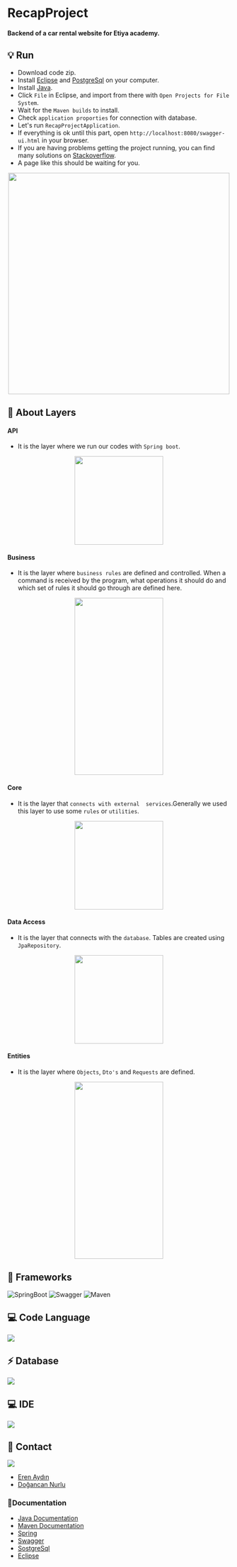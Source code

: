 # RecapProject
#### Backend of a car rental website for Etiya academy.

## 💡 Run
* Download code zip.
* Install [Eclipse](https://www.eclipse.org/) and [PostgreSql](https://www.postgresql.org/) on your computer.
* Install [Java](https://www.oracle.com/java/technologies/downloads/).
* Click `File` in Eclipse, and import from there with `Open Projects for File System`.
* Wait for the `Maven builds` to install.
* Check `application proporties` for connection with database.
* Let's run  `RecapProjectApplication`.
* If everything is ok until this part, open `http://localhost:8080/swagger-ui.html` in your browser.
* If you are having problems getting the project running, you can find many solutions on [Stackoverflow](https://stackoverflow.com/).
* A page like this should be waiting for you.
<p align="center">
<img src="https://user-images.githubusercontent.com/83093241/135363066-4b78a16f-f1c0-4ae4-907a-c001b62c1292.png " width="500" height="500" />
</p>

## 🧐 About Layers
#### API
* It is the layer where we run our codes with `Spring boot`.
<p align="center">
<img src="https://user-images.githubusercontent.com/83093241/135363445-b4000808-c50a-4696-b780-e4ba0686abb3.png " width="200" height="200" />
</p>

#### Business
* It is the layer where `business rules` are defined and controlled. When a command is received by the program, what operations it should do and which set of rules it should go through are defined here.
<p align="center">
<img src="https://user-images.githubusercontent.com/83093241/135363510-69e84ab7-f77e-44b4-a787-1962dd0dcf58.png " width="200" height="400" />
</p>

#### Core
* It is the layer that `connects with external  services`.Generally we used this layer to use some `rules` or `utilities`.
<p align="center">
<img src="https://user-images.githubusercontent.com/83093241/135363576-5ec0531b-c6be-4f54-b0a9-56b29cdd8642.png " width="200" height="200" />
</p>

#### Data Access
* It is the layer that connects with the `database`. Tables are created using `JpaRepository`.
<p align="center">
<img src="https://user-images.githubusercontent.com/83093241/135363653-e49f7f88-b793-405a-b8f7-e8ed87dfafc9.png" width="200" height="200" />
</p>

#### Entities
* It is the layer where `Objects`, `Dto's` and `Requests` are defined.
<p align="center">
<img src="https://user-images.githubusercontent.com/83093241/135363692-647f31bb-d027-4268-903e-d60d8508f73e.png" width="200" height="400" />
</p>


## 🚀 Frameworks
![SpringBoot](https://img.shields.io/badge/Spring-6DB33F?style=for-the-badge&logo=spring&logoColor=white)
![Swagger](https://img.shields.io/badge/Swagger-85EA2D?style=for-the-badge&logo=Swagger&logoColor=white)
![Maven](https://img.shields.io/badge/apache_maven-C71A36?style=for-the-badge&logo=apachemaven&logoColor=white)


## 💻 Code Language
![](https://img.shields.io/badge/Java-ED8B00?style=for-the-badge&logo=java&logoColor=white)

## ⚡ Database
![](https://img.shields.io/badge/PostgreSQL-316192?style=for-the-badge&logo=postgresql&logoColor=white)


## 💻 IDE
![](https://img.shields.io/badge/Eclipse-2C2255?style=for-the-badge&logo=eclipse&logoColor=white)

## 📱 Contact
![](https://img.shields.io/badge/LinkedIn-0077B5?style=for-the-badge&logo=linkedin&logoColor=white)
* [Eren Aydın](https://www.linkedin.com/in/eerenaydin/)
* [Doğancan Nurlu](https://www.linkedin.com/in/do%C4%9Fancan-nurlu-67a699156/)

### 📝Documentation
* [Java Documentation](https://docs.oracle.com/en/java/)
* [Maven Documentation](https://maven.apache.org/)
* [Spring](https://spring.io/)
* [Swagger](https://swagger.io)
* [SostgreSql](https://www.postgresql.org/)
* [Eclipse](https://www.eclipse.org/)

